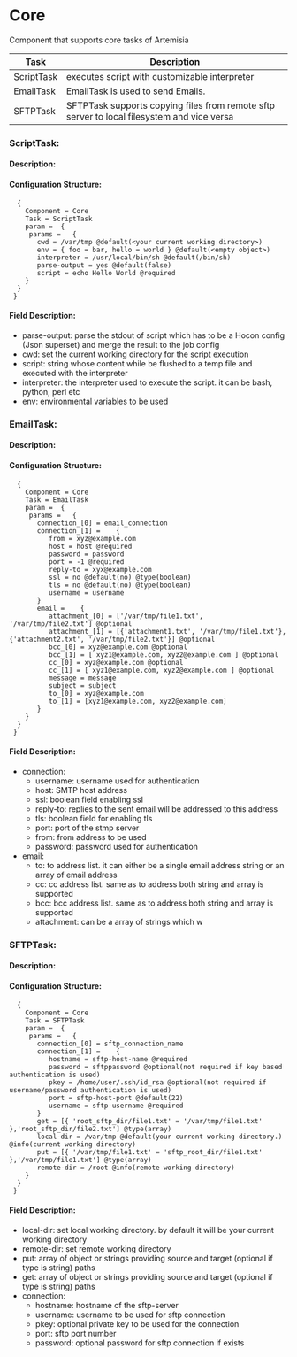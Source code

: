
 
Core
====

Component that supports core tasks of Artemisia

| Task        | Description                                                                                 |
|-------------|---------------------------------------------------------------------------------------------|
| ScriptTask  | executes script with customizable interpreter                                               |
| EmailTask   | EmailTask is used to send Emails.                                                           |
| SFTPTask    | SFTPTask supports copying files from remote sftp server to local filesystem and vice versa  |

     

 
### ScriptTask:


#### Description:

 

#### Configuration Structure:


      {
        Component = Core
        Task = ScriptTask
        param =  {
         params =   {
           cwd = /var/tmp @default(<your current working directory>)
           env = { foo = bar, hello = world } @default(<empty object>)
           interpreter = /usr/local/bin/sh @default(/bin/sh)
           parse-output = yes @default(false)
           script = echo Hello World @required
        }
      }
     }


#### Field Description:

 * parse-output: parse the stdout of script which has to be a Hocon config (Json superset) and merge the result to the job config
 * cwd: set the current working directory for the script execution
 * script: string whose content while be flushed to a temp file and executed with the interpreter
 * interpreter: the interpreter used to execute the script. it can be bash, python, perl etc
 * env: environmental variables to be used

     




### EmailTask:


#### Description:

 

#### Configuration Structure:


      {
        Component = Core
        Task = EmailTask
        param =  {
         params =   {
           connection_[0] = email_connection
           connection_[1] =    {
              from = xyz@example.com
              host = host @required
              password = password
              port = -1 @required
              reply-to = xyx@example.com
              ssl = no @default(no) @type(boolean)
              tls = no @default(no) @type(boolean)
              username = username
           }
           email =    {
              attachment_[0] = ['/var/tmp/file1.txt', '/var/tmp/file2.txt'] @optional
              attachment_[1] = [{'attachment1.txt', '/var/tmp/file1.txt'}, {'attachment2.txt', '/var/tmp/file2.txt'}] @optional
              bcc_[0] = xyz@example.com @optional
              bcc_[1] = [ xyz1@example.com, xyz2@example.com ] @optional
              cc_[0] = xyz@example.com @optional
              cc_[1] = [ xyz1@example.com, xyz2@example.com ] @optional
              message = message
              subject = subject
              to_[0] = xyz@example.com
              to_[1] = [xyz1@example.com, xyz2@example.com]
           }
        }
      }
     }


#### Field Description:

 * connection:
    * username: username used for authentication
    * host: SMTP host address
    * ssl: boolean field enabling ssl
    * reply-to: replies to the sent email will be addressed to this address
    * tls: boolean field for enabling tls
    * port: port of the stmp server
    * from: from address to be used
    * password: password used for authentication
 * email:
    * to: to address list. it can either be a single email address string or an array of email address
    * cc: cc address list. same as to address both string and array is supported
    * bcc: bcc address list. same as to address both string and array is supported
    * attachment: can be a array of strings which w

     




### SFTPTask:


#### Description:

 

     

#### Configuration Structure:


      {
        Component = Core
        Task = SFTPTask
        param =  {
         params =   {
           connection_[0] = sftp_connection_name
           connection_[1] =    {
              hostname = sftp-host-name @required
              password = sftppassword @optional(not required if key based authentication is used)
              pkey = /home/user/.ssh/id_rsa @optional(not required if username/password authentication is used)
              port = sftp-host-port @default(22)
              username = sftp-username @required
           }
           get = [{ 'root_sftp_dir/file1.txt' = '/var/tmp/file1.txt' },'root_sftp_dir/file2.txt'] @type(array)
           local-dir = /var/tmp @default(your current working directory.) @info(current working directory)
           put = [{ '/var/tmp/file1.txt' = 'sftp_root_dir/file1.txt' },'/var/tmp/file1.txt'] @type(array)
           remote-dir = /root @info(remote working directory)
        }
      }
     }


#### Field Description:

 * local-dir: set local working directory. by default it will be your current working directory
 * remote-dir: set remote working directory
 * put: array of object or strings providing source and target (optional if type is string) paths
 * get: array of object or strings providing source and target (optional if type is string) paths
 * connection:
    * hostname: hostname of the sftp-server
    * username: username to be used for sftp connection
    * pkey: optional private key to be used for the connection
    * port: sftp port number
    * password: optional password for sftp connection if exists

     

     